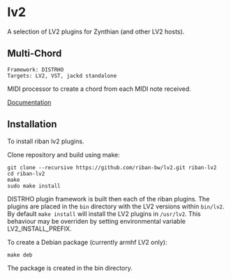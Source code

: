 # lv2

A selection of LV2 plugins for Zynthian (and other LV2 hosts).

## Multi-Chord
```
Framework: DISTRHO
Targets: LV2, VST, jackd standalone
```
MIDI processor to create a chord from each MIDI note received.

[Documentation](https://github.com/riban-bw/lv2/tree/main/MultiChord)

## Installation

To install riban lv2 plugins.

Clone repository and build using make:
```
git clone --recursive https://github.com/riban-bw/lv2.git riban-lv2
cd riban-lv2
make
sudo make install
```

DISTRHO plugin framework is built then each of the riban plugins. The plugins are placed in the `bin` directory with the LV2 versions within `bin/lv2`. By default `make install` will install the LV2 plugins in `/usr/lv2`. This behaviour may be overriden by setting environmental variable LV2_INSTALL_PREFIX.

To create a Debian package (currently armhf LV2 only):

```
make deb
```

The package is created in the bin directory.
